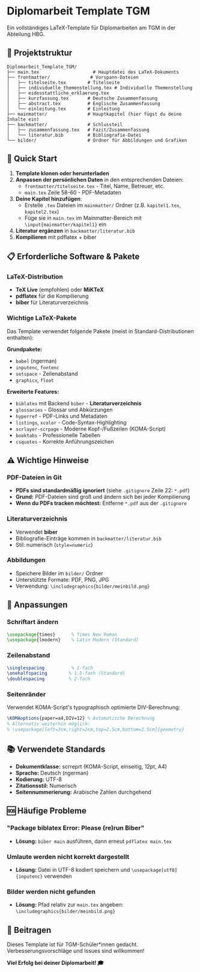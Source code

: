 # Diplomarbeit Template TGM

Ein vollständiges LaTeX-Template für Diplomarbeiten am TGM in der Abteilung HBG.

## 📁 Projektstruktur

```
Diplomarbeit_Template_TGM/
├── main.tex                    # Hauptdatei des LaTeX-Dokuments
├── frontmatter/               # Vorspann-Dateien
│   ├── titelseite.tex        # Titelseite
│   ├── individuelle_themenstellung.tex # Individuelle Themenstellung
│   ├── eidesstattliche_erklaerung.tex
│   ├── kurzfassung.tex       # Deutsche Zusammenfassung
│   ├── abstract.tex          # Englische Zusammenfassung
│   └── einleitung.tex        # Einleitung
├── mainmatter/               # Hauptkapitel (hier fügst du deine Inhalte ein)
├── backmatter/               # Schlussteil
│   ├── zusammenfassung.tex   # Fazit/Zusammenfassung
│   └── literatur.bib         # Bibliografie-Datei
└── bilder/                   # Ordner für Abbildungen und Grafiken
```

## 🚀 Quick Start

1. **Template klonen oder herunterladen**
2. **Anpassen der persönlichen Daten** in den entsprechenden Dateien:
   - `frontmatter/titelseite.tex` - Titel, Name, Betreuer, etc.
   - `main.tex` Zeile 58-60 - PDF-Metadaten
3. **Deine Kapitel hinzufügen**:
   - Erstelle `.tex` Dateien im `mainmatter/` Ordner (z.B. `kapitel1.tex`, `kapitel2.tex`)
   - Füge sie in `main.tex` im Mainmatter-Bereich mit `\input{mainmatter/kapitel1}` ein
4. **Literatur ergänzen** in `backmatter/literatur.bib`
5. **Kompilieren** mit pdflatex + biber

## 📋 Erforderliche Software & Pakete

### LaTeX-Distribution
- **TeX Live** (empfohlen) oder **MiKTeX**
- **pdflatex** für die Kompilierung
- **biber** für Literaturverzeichnis

### Wichtige LaTeX-Pakete
Das Template verwendet folgende Pakete (meist in Standard-Distributionen enthalten):

**Grundpakete:**
- `babel` (ngerman)
- `inputenc`, `fontenc`
- `setspace` - Zeilenabstand
- `graphicx`, `float`

**Erweiterte Features:**
- `biblatex` mit Backend `biber` - **Literaturverzeichnis**
- `glossaries` - Glossar und Abkürzungen
- `hyperref` - PDF-Links und Metadaten
- `listings`, `xcolor` - Code-Syntax-Highlighting
- `scrlayer-scrpage` - Moderne Kopf-/Fußzeilen (KOMA-Script)
- `booktabs` - Professionelle Tabellen
- `csquotes` - Korrekte Anführungszeichen

## ⚠️ Wichtige Hinweise

### PDF-Dateien in Git
- **PDFs sind standardmäßig ignoriert** (siehe `.gitignore` Zeile 22: `*.pdf`)
- **Grund:** PDF-Dateien sind groß und ändern sich bei jeder Kompilierung
- **Wenn du PDFs tracken möchtest:** Entferne `*.pdf` aus der `.gitignore`

### Literaturverzeichnis
- Verwendet **biber**
- Bibliografie-Einträge kommen in `backmatter/literatur.bib`
- Stil: numerisch (`style=numeric`)

### Abbildungen
- Speichere Bilder im `bilder/` Ordner
- Unterstützte Formate: PDF, PNG, JPG
- Verwendung: `\includegraphics{bilder/meinbild.png}`

## 🎨 Anpassungen

### Schriftart ändern
```latex
\usepackage{times}      % Times New Roman
\usepackage{lmodern}    % Latin Modern (Standard)
```

### Zeilenabstand
```latex
\singlespacing          % 1-fach
\onehalfspacing        % 1.5-fach (Standard)
\doublespacing         % 2-fach
```

### Seitenränder
Verwendet KOMA-Script's typographisch optimierte DIV-Berechnung:
```latex
\KOMAoptions{paper=a4,DIV=12} % Automatische Berechnung
% Alternativ weiterhin möglich:
% \usepackage[left=3cm,right=2cm,top=2.5cm,bottom=2.5cm]{geometry}
```

## 📚 Verwendete Standards

- **Dokumentklasse:** scrreprt (KOMA-Script, einseitig, 12pt, A4)
- **Sprache:** Deutsch (ngerman)
- **Kodierung:** UTF-8
- **Zitationsstil:** Numerisch
- **Seitennummerierung:** Arabische Zahlen durchgehend

## 🆘 Häufige Probleme

### "Package biblatex Error: Please (re)run Biber"
- **Lösung:** `biber main` ausführen, dann erneut `pdflatex main.tex`

### Umlaute werden nicht korrekt dargestellt
- **Lösung:** Datei in UTF-8 kodiert speichern und `\usepackage[utf8]{inputenc}` verwenden

### Bilder werden nicht gefunden
- **Lösung:** Pfad relativ zur `main.tex` angeben: `\includegraphics{bilder/meinbild.png}`

## 🤝 Beitragen

Dieses Template ist für TGM-Schüler*innen gedacht. Verbesserungsvorschläge und Issues sind willkommen!


**Viel Erfolg bei deiner Diplomarbeit! 🎓**